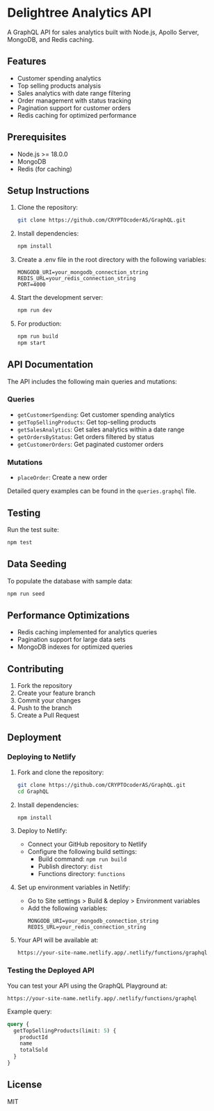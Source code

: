 # Delightree Analytics API

A GraphQL API for sales analytics built with Node.js, Apollo Server, MongoDB, and Redis caching.

## Features

- Customer spending analytics
- Top selling products analysis
- Sales analytics with date range filtering
- Order management with status tracking
- Pagination support for customer orders
- Redis caching for optimized performance

## Prerequisites

- Node.js >= 18.0.0
- MongoDB
- Redis (for caching)

## Setup Instructions

1. Clone the repository:
   ```bash
   git clone https://github.com/CRYPTOcoderAS/GraphQL.git
   
   ```

2. Install dependencies:
   ```bash
   npm install
   ```

3. Create a .env file in the root directory with the following variables:
   ```env
   MONGODB_URI=your_mongodb_connection_string
   REDIS_URL=your_redis_connection_string
   PORT=4000
   ```

4. Start the development server:
   ```bash
   npm run dev
   ```

5. For production:
   ```bash
   npm run build
   npm start
   ```

## API Documentation

The API includes the following main queries and mutations:

### Queries

- `getCustomerSpending`: Get customer spending analytics
- `getTopSellingProducts`: Get top-selling products
- `getSalesAnalytics`: Get sales analytics within a date range
- `getOrdersByStatus`: Get orders filtered by status
- `getCustomerOrders`: Get paginated customer orders

### Mutations

- `placeOrder`: Create a new order

Detailed query examples can be found in the `queries.graphql` file.

## Testing

Run the test suite:
```bash
npm test
```

## Data Seeding

To populate the database with sample data:
```bash
npm run seed
```

## Performance Optimizations

- Redis caching implemented for analytics queries
- Pagination support for large data sets
- MongoDB indexes for optimized queries

## Contributing

1. Fork the repository
2. Create your feature branch
3. Commit your changes
4. Push to the branch
5. Create a Pull Request

## Deployment

### Deploying to Netlify

1. Fork and clone the repository:
   ```bash
   git clone https://github.com/CRYPTOcoderAS/GraphQL.git
   cd GraphQL
   ```

2. Install dependencies:
   ```bash
   npm install
   ```

3. Deploy to Netlify:
   - Connect your GitHub repository to Netlify
   - Configure the following build settings:
     - Build command: `npm run build`
     - Publish directory: `dist`
     - Functions directory: `functions`

4. Set up environment variables in Netlify:
   - Go to Site settings > Build & deploy > Environment variables
   - Add the following variables:
     ```
     MONGODB_URI=your_mongodb_connection_string
     REDIS_URL=your_redis_connection_string
     ```

5. Your API will be available at:
   ```
   https://your-site-name.netlify.app/.netlify/functions/graphql
   ```

### Testing the Deployed API

You can test your API using the GraphQL Playground at:
```
https://your-site-name.netlify.app/.netlify/functions/graphql
```

Example query:
```graphql
query {
  getTopSellingProducts(limit: 5) {
    productId
    name
    totalSold
  }
}
```

## License

MIT
